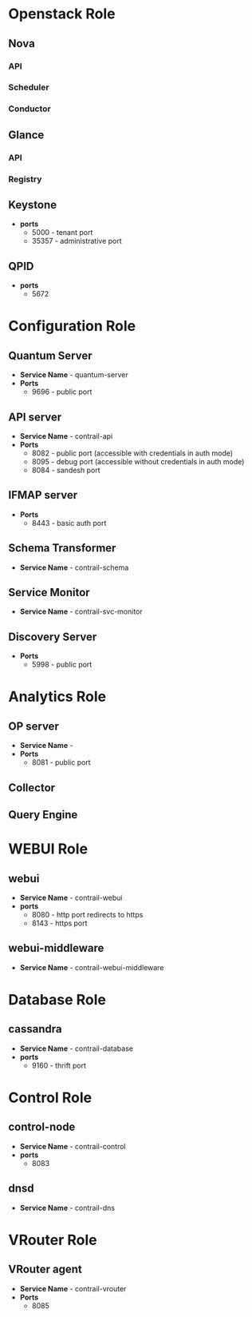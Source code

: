 # Openstack Role
## Nova
### API
### Scheduler
### Conductor

## Glance
### API
### Registry

## Keystone
+ **ports**
  * 5000 - tenant port
  * 35357 - administrative port

## QPID
+ **ports**
  * 5672

# Configuration Role
## Quantum Server
+ **Service Name** - quantum-server
+ **Ports**
  * 9696 - public port

## API server
+ **Service Name** - contrail-api
+ **Ports**
  * 8082 - public port (accessible with credentials in auth mode)
  * 8095 - debug port (accessible without credentials in auth mode)
  * 8084 - sandesh port

## IFMAP server
+ **Ports**
  * 8443 - basic auth port

## Schema Transformer
+ **Service Name** - contrail-schema

## Service Monitor
+ **Service Name** - contrail-svc-monitor

## Discovery Server
+ **Ports**
  * 5998 - public port

# Analytics Role
## OP server
+ **Service Name** -
+ **Ports**
  * 8081 - public port
## Collector
## Query Engine

# WEBUI Role
## webui
+ **Service Name** - contrail-webui
+ **ports**
  * 8080 - http port redirects to https
  * 8143 - https port
## webui-middleware
+ **Service Name** - contrail-webui-middleware

# Database Role
## cassandra
+ **Service Name** - contrail-database
+ **ports**
  * 9160 - thrift port

# Control Role
## control-node
+ **Service Name** - contrail-control
+ **ports**
  * 8083
## dnsd
+ **Service Name** - contrail-dns

# VRouter Role
## VRouter agent
+ **Service Name** - contrail-vrouter
+ **Ports**
  * 8085
